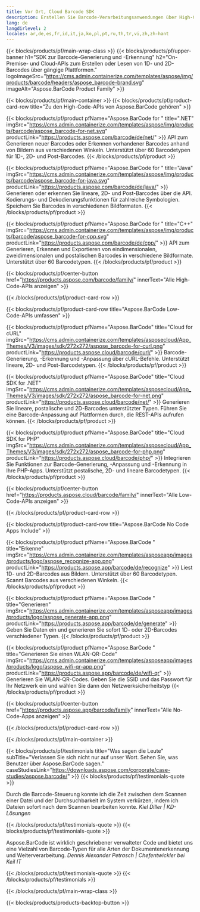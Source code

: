 ```yaml
---
title: Vor Ort, Cloud Barcode SDK
description: Erstellen Sie Barcode-Verarbeitungsanwendungen über High-Code-APIs oder Cloud-basierte SDKs. Nutzen Sie plattformübergreifende Apps zur Barcode-Generierung oder -Erkennung.
lang: de
langdirlevel: 2
locales: ar,de,es,fr,id,it,ja,ko,pl,pt,ru,th,tr,vi,zh,zh-hant
---
```


{{< blocks/products/pf/main-wrap-class >}}
{{< blocks/products/pf/upper-banner h1="SDK zur Barcode-Generierung und -Erkennung" h2="On-Premise- und Cloud-APIs zum Erstellen oder Lesen von 1D- und 2D-Barcodes über gängige Plattformen." logoImageSrc="https://cms.admin.containerize.com/templates/aspose/img/products/barcode/headers/aspose_barcode-brand.svg" imageAlt="Aspose.BarCode Product Family" >}}

{{< blocks/products/pf/main-container >}}
{{< blocks/products/pf/product-card-row title="Zu den High-Code-APIs von Aspose.BarCode gehören" >}}

{{< blocks/products/pf/product pfName="Aspose.BarCode for " title=".NET" imgSrc="https://cms.admin.containerize.com/templates/aspose/img/products/barcode/aspose_barcode-for-net.svg" productLink="https://products.aspose.com/barcode/de/net/" >}}
API zum Generieren neuer Barcodes oder Erkennen vorhandener Barcodes anhand von Bildern aus verschiedenen Winkeln. Unterstützt über 60 Barcodetypen für 1D-, 2D- und Post-Barcodes.
{{< /blocks/products/pf/product >}}

{{< blocks/products/pf/product pfName="Aspose.BarCode for " title="Java" imgSrc="https://cms.admin.containerize.com/templates/aspose/img/products/barcode/aspose_barcode-for-java.svg" productLink="https://products.aspose.com/barcode/de/java/" >}}
Generieren oder erkennen Sie lineare, 2D- und Post-Barcodes über die API. Kodierungs- und Dekodierungsfunktionen für zahlreiche Symbologien. Speichern Sie Barcodes in verschiedenen Bildformaten.
{{< /blocks/products/pf/product >}}

{{< blocks/products/pf/product pfName="Aspose.BarCode for " title="C++" imgSrc="https://cms.admin.containerize.com/templates/aspose/img/products/barcode/aspose_barcode-for-cpp.svg" productLink="https://products.aspose.com/barcode/de/cpp/" >}}
API zum Generieren, Erkennen und Exportieren von eindimensionalen, zweidimensionalen und postalischen Barcodes in verschiedene Bildformate. Unterstützt über 60 Barcodetypen.
{{< /blocks/products/pf/product >}}

{{< blocks/products/pf/center-button href="https://products.aspose.com/barcode/family/" innerText="Alle High-Code-APIs anzeigen" >}}

{{< /blocks/products/pf/product-card-row >}}

{{< blocks/products/pf/product-card-row title="Aspose.BarCode Low-Code-APIs umfassen" >}}

{{< blocks/products/pf/product pfName="Aspose.BarCode" title="Cloud for cURL" imgSrc="https://cms.admin.containerize.com/templates/asposecloud/App_Themes/V3/images/sdk/272x272/aspose_barcode-for-curl.png" productLink="https://products.aspose.cloud/barcode/curl/" >}}
Barcode-Generierung, -Erkennung und -Anpassung über cURL-Befehle. Unterstützt lineare, 2D- und Post-Barcodetypen.
{{< /blocks/products/pf/product >}}

{{< blocks/products/pf/product pfName="Aspose.BarCode" title="Cloud SDK for .NET" imgSrc="https://cms.admin.containerize.com/templates/asposecloud/App_Themes/V3/images/sdk/272x272/aspose_barcode-for-net.png" productLink="https://products.aspose.cloud/barcode/net/" >}}
Generieren Sie lineare, postalische und 2D-Barcodes unterstützter Typen. Führen Sie eine Barcode-Anpassung auf Plattformen durch, die REST-APIs aufrufen können.
{{< /blocks/products/pf/product >}}

{{< blocks/products/pf/product pfName="Aspose.BarCode" title="Cloud SDK for PHP" imgSrc="https://cms.admin.containerize.com/templates/asposecloud/App_Themes/V3/images/sdk/272x272/aspose_barcode-for-php.png" productLink="https://products.aspose.cloud/barcode/php/" >}}
Integrieren Sie Funktionen zur Barcode-Generierung, -Anpassung und -Erkennung in Ihre PHP-Apps. Unterstützt postalische, 2D- und lineare Barcodetypen.
{{< /blocks/products/pf/product >}}

{{< blocks/products/pf/center-button href="https://products.aspose.cloud/barcode/family/" innerText="Alle Low-Code-APIs anzeigen" >}}

{{< /blocks/products/pf/product-card-row >}}

{{< blocks/products/pf/product-card-row title="Aspose.BarCode No Code Apps Include" >}}

{{< blocks/products/pf/product pfName="Aspose.BarCode " title="Erkenne" imgSrc="https://cms.admin.containerize.com/templates/asposeapp/images/products/logo/aspose_recognize-app.png" productLink="https://products.aspose.app/barcode/de/recognize" >}}
Liest 1D- und 2D-Barcodes aus Bildern. Unterstützt über 60 Barcodetypen. Scannt Barcodes aus verschiedenen Winkeln.
{{< /blocks/products/pf/product >}}

{{< blocks/products/pf/product pfName="Aspose.BarCode " title="Generieren" imgSrc="https://cms.admin.containerize.com/templates/asposeapp/images/products/logo/aspose_generate-app.png" productLink="https://products.aspose.app/barcode/de/generate" >}}
Geben Sie Daten ein und generieren Sie sofort 1D- oder 2D-Barcodes verschiedener Typen.
{{< /blocks/products/pf/product >}}

{{< blocks/products/pf/product pfName="Aspose.BarCode " title="Generieren Sie einen WLAN-QR-Code" imgSrc="https://cms.admin.containerize.com/templates/asposeapp/images/products/logo/aspose_wifi-qr-app.png" productLink="https://products.aspose.app/barcode/de/wifi-qr" >}}
Generieren Sie WLAN-QR-Codes. Geben Sie die SSID und das Passwort für Ihr Netzwerk ein und wählen Sie dann den Netzwerksicherheitstyp
{{< /blocks/products/pf/product >}}

{{< blocks/products/pf/center-button href="https://products.aspose.app/barcode/family" innerText="Alle No-Code-Apps anzeigen" >}}

{{< /blocks/products/pf/product-card-row >}}

{{< /blocks/products/pf/main-container >}}

<!--peoplesSayingSection-->
{{< blocks/products/pf/testimonials title="Was sagen die Leute" subTitle="Verlassen Sie sich nicht nur auf unser Wort. Sehen Sie, was Benutzer über Aspose.BarCode sagen." caseStudiesLink="https://downloads.aspose.com/corporate/case-studies/aspose.barcode/" >}}
{{< blocks/products/pf/testimonials-quote >}}
<p class="first">
 Durch die Barcode-Steuerung konnte ich die Zeit zwischen dem Scannen einer Datei und der Durchsuchbarkeit im System verkürzen, indem ich Dateien sofort nach dem Scannen bearbeiten konnte. <em>Kiel Diller | KD-Lösungen</em>
</p>
{{< /blocks/products/pf/testimonials-quote >}}
{{< blocks/products/pf/testimonials-quote >}}
<p class="second">
 Aspose.BarCode ist wirklich geschriebener verwalteter Code und bietet uns eine Vielzahl von Barcode-Typen für alle Arten der Dokumentenerkennung und Weiterverarbeitung. <em>Dennis Alexander Petrasch | Chefentwickler bei Keil IT</em>
</p>
{{< /blocks/products/pf/testimonials-quote >}}
{{< /blocks/products/pf/testimonials >}}
<!--peoplesSayingSection End-->

{{< /blocks/products/pf/main-wrap-class >}}

{{< blocks/products/products-backtop-button >}}